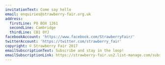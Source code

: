 ```yaml
---
invitationText: Come say hello
email: enquiries@strawberry-fair.org.uk
address:
  firstLine: PO BOX 1261
  secondLine: Cambridge
  thirdLine: CB1 0YJ
facebookAccount: 'https://www.facebook.com/StrawberryFair/'
twitterAccount: 'https://twitter.com/strawberry_fair'
copyright: © Strawberry Fair 2017
emailSubscriptionText: Subscribe and stay in the loop!
emailSubscriptionLink: https://strawberry-fair.us2.list-manage.com/subscribe?u=5528f00f9868e21135103186b&id=972fa2f207
---
```

